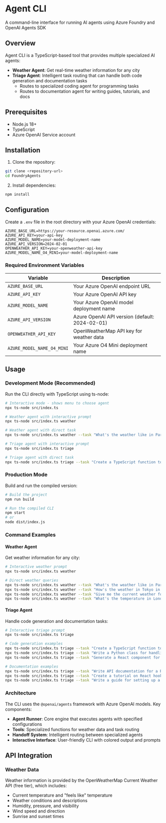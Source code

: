 # Agent CLI

A command-line interface for running AI agents using Azure Foundry and OpenAI Agents SDK

## Overview

Agent CLI is a TypeScript-based tool that provides multiple specialized AI agents:

- **Weather Agent**: Get real-time weather information for any city
- **Triage Agent**: Intelligent task routing that can handle both code generation and documentation tasks
  - Routes to specialized coding agent for programming tasks  
  - Routes to documentation agent for writing guides, tutorials, and docs

## Prerequisites

- Node.js 18+ 
- TypeScript
- Azure OpenAI Service account

## Installation

1. Clone the repository:
```bash
git clone <repository-url>
cd FoundryAgents
```

2. Install dependencies:
```bash
npm install
```

## Configuration

Create a `.env` file in the root directory with your Azure OpenAI credentials:

```env
AZURE_BASE_URL=https://your-resource.openai.azure.com/
AZURE_API_KEY=your-api-key
AZURE_MODEL_NAME=your-model-deployment-name
AZURE_API_VERSION=2024-02-01
OPENWEATHER_API_KEY=your-openweather-api-key
AZURE_MODEL_NAME_O4_MINI=your-model-deployment-name
```

### Required Environment Variables

| Variable | Description |
|----------|-------------|
| `AZURE_BASE_URL` | Your Azure OpenAI endpoint URL |
| `AZURE_API_KEY` | Your Azure OpenAI API key |
| `AZURE_MODEL_NAME` | Your Azure OpenAI model deployment name |
| `AZURE_API_VERSION` | Azure OpenAI API version (default: 2024-02-01) |
| `OPENWEATHER_API_KEY` | OpenWeatherMap API key for weather data |
| `AZURE_MODEL_NAME_O4_MINI` | Your Azure O4 Mini deployment name |

## Usage

### Development Mode (Recommended)

Run the CLI directly with TypeScript using ts-node:

```bash
# Interactive mode - shows menu to choose agent
npx ts-node src/index.ts

# Weather agent with interactive prompt
npx ts-node src/index.ts weather

# Weather agent with direct task
npx ts-node src/index.ts weather --task "What's the weather like in Paris?"

# Triage agent with interactive prompt  
npx ts-node src/index.ts triage

# Triage agent with direct task
npx ts-node src/index.ts triage --task "Create a TypeScript function to sort an array"
```

### Production Mode

Build and run the compiled version:

```bash
# Build the project
npm run build

# Run the compiled CLI
npm start
# or
node dist/index.js
```

### Command Examples

#### Weather Agent

Get weather information for any city:

```bash
# Interactive weather prompt
npx ts-node src/index.ts weather

# Direct weather queries
npx ts-node src/index.ts weather --task "What's the weather like in Paris?"
npx ts-node src/index.ts weather --task "How's the weather in Tokyo in Fahrenheit?"
npx ts-node src/index.ts weather --task "Give me the current weather for New York City"
npx ts-node src/index.ts weather --task "What's the temperature in London?"
```

#### Triage Agent

Handle code generation and documentation tasks:

```bash
# Interactive triage prompt
npx ts-node src/index.ts triage

# Code generation examples
npx ts-node src/index.ts triage --task "Create a TypeScript function to sort an array"
npx ts-node src/index.ts triage --task "Write a Python class for handling user authentication"
npx ts-node src/index.ts triage --task "Generate a React component for a todo list"

# Documentation examples  
npx ts-node src/index.ts triage --task "Write API documentation for a REST endpoint"
npx ts-node src/index.ts triage --task "Create a tutorial on React hooks"
npx ts-node src/index.ts triage --task "Write a guide for setting up a Node.js project"
```

### Architecture

The CLI uses the `@openai/agents` framework with Azure OpenAI models. Key components:

- **Agent Runner**: Core engine that executes agents with specified configurations
- **Tools**: Specialized functions for weather data and task routing
- **Handoff System**: Intelligent routing between specialized agents
- **Interactive Interface**: User-friendly CLI with colored output and prompts

## API Integration

### Weather Data

Weather information is provided by the OpenWeatherMap Current Weather API (free tier), which includes:

- Current temperature and "feels like" temperature
- Weather conditions and descriptions
- Humidity, pressure, and visibility
- Wind speed and direction
- Sunrise and sunset times
